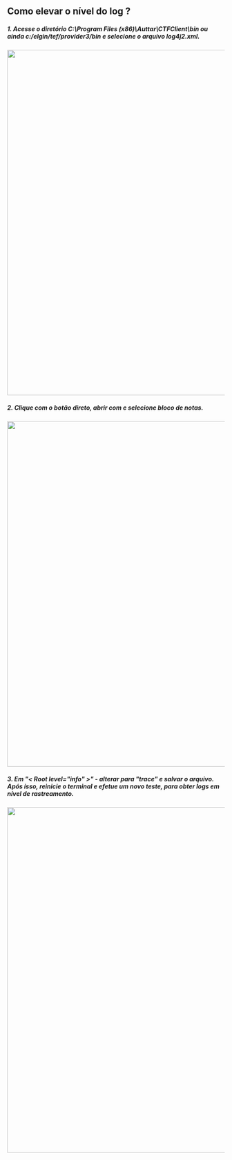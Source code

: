 ## Como elevar o nível do log ? 




##### 1. Acesse o diretório C:\Program Files (x86)\Auttar\CTFClient\bin ou ainda c:/elgin/tef/provider3/bin e selecione o arquivo log4j2.xml. 
<img src="https://github.com/user-attachments/assets/6723bd91-b692-4938-90ca-5607b88187b5"  width="800">

##### 2. Clique com o botão direto, abrir com e selecione bloco de notas.
<img src="https://github.com/user-attachments/assets/1e4d295a-01d2-4c52-b0f0-999ef59a666c"  width="800">


##### 3. Em "< Root level="info" >" - alterar para "trace" e salvar o arquivo. Após isso, reinicie o terminal e efetue um novo teste, para obter logs em nível de rastreamento.
<img src="https://github.com/user-attachments/assets/cafcf1db-c249-44d8-803e-6ba3beab2bef" width="800">



